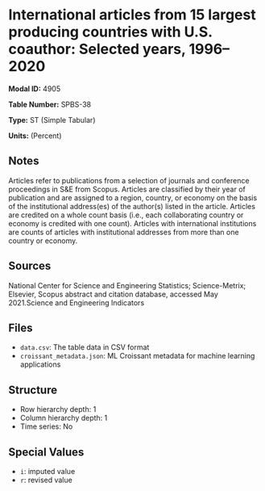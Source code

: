 # International articles from 15 largest producing countries with U.S. coauthor: Selected years, 1996–2020

**Modal ID:** 4905

**Table Number:** SPBS-38

**Type:** ST (Simple Tabular)

**Units:** (Percent)

## Notes

Articles refer to publications from a selection of journals and conference proceedings in S&E from Scopus. Articles are classified by their year of publication and are assigned to a region, country, or economy on the basis of the institutional address(es) of the author(s) listed in the article. Articles are credited on a whole count basis (i.e., each collaborating country or economy is credited with one count). Articles with international institutions are counts of articles with institutional addresses from more than one country or economy.

## Sources

National Center for Science and Engineering Statistics; Science-Metrix; Elsevier, Scopus abstract and citation database, accessed May 2021.Science and Engineering Indicators

## Files

- `data.csv`: The table data in CSV format
- `croissant_metadata.json`: ML Croissant metadata for machine learning applications

## Structure

- Row hierarchy depth: 1
- Column hierarchy depth: 1
- Time series: No

## Special Values

- `i`: imputed value
- `r`: revised value

